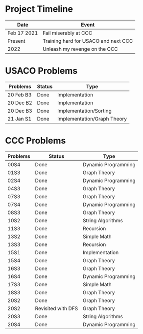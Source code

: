 # Project Timeline
Date | Event
---------|-------
Feb 17 2021 | Fail miserably at CCC
Present | Training hard for USACO and next CCC
2022 | Unleash my revenge on the CCC

# USACO Problems
Problems | Status | Type
---------|------- |-----
20 Feb B3 | Done | Implementation
20 Dec B2 | Done | Implementation
20 Dec B3 | Done | Implementation/Sorting
21 Jan S1 | Done | Implementation/Graph Theory

# CCC Problems
Problems | Status | Type
---------|------- |-----
00S4 | Done | Dynamic Programming
01S3 | Done | Graph Theory
02S4 | Done | Dynamic Programming
04S3 | Done | Graph Theory
07S3 | Done | Graph Theory
07S4 | Done | Dynamic Programming
08S3 | Done | Graph Theory
10S2 | Done | String Algorithms
11S3 | Done | Recursion
13S2 | Done | Simple Math
13S3 | Done | Recursion
15S1 | Done | Implementation
15S4 | Done | Graph Theory
16S3 | Done | Graph Theory
16S4 | Done | Dynamic Programming
17S3 | Done | Simple Math
18S3 | Done | Graph Theory
20S2 | Done | Graph Theory
20S2 | Revisited with DFS | Graph Theory
20S3 | Done | String Algorithms
20S4 | Done | Dynamic Programming
